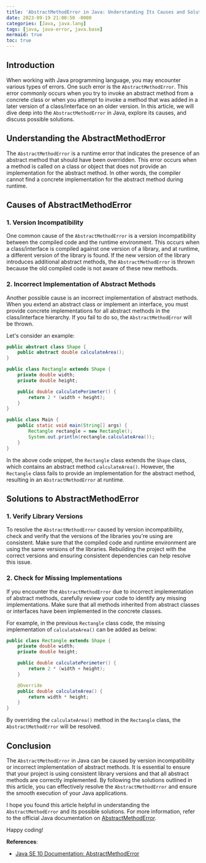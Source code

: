 ```yaml
---
title: 'AbstractMethodError in Java: Understanding Its Causes and Solutions'
date: 2023-09-19 21:00:50 -0000
categories: [Java, java.lang]
tags: [java, java-error, java.base]
mermaid: true
toc: true
---
```



## Introduction

When working with Java programming language, you may encounter various types of errors. One such error is the `AbstractMethodError`. This error commonly occurs when you try to invoke an abstract method from a concrete class or when you attempt to invoke a method that was added in a later version of a class/interface on an older version. In this article, we will dive deep into the `AbstractMethodError` in Java, explore its causes, and discuss possible solutions.

## Understanding the AbstractMethodError

The `AbstractMethodError` is a runtime error that indicates the presence of an abstract method that should have been overridden. This error occurs when a method is called on a class or object that does not provide an implementation for the abstract method. In other words, the compiler cannot find a concrete implementation for the abstract method during runtime.

## Causes of AbstractMethodError

### 1. Version Incompatibility

One common cause of the `AbstractMethodError` is a version incompatibility between the compiled code and the runtime environment. This occurs when a class/interface is compiled against one version of a library, and at runtime, a different version of the library is found. If the new version of the library introduces additional abstract methods, the `AbstractMethodError` is thrown because the old compiled code is not aware of these new methods.

### 2. Incorrect Implementation of Abstract Methods

Another possible cause is an incorrect implementation of abstract methods. When you extend an abstract class or implement an interface, you must provide concrete implementations for all abstract methods in the class/interface hierarchy. If you fail to do so, the `AbstractMethodError` will be thrown.

Let's consider an example:

```java
public abstract class Shape {
    public abstract double calculateArea();
}

public class Rectangle extends Shape {
    private double width;
    private double height;

    public double calculatePerimeter() {
        return 2 * (width + height);
    }
}

public class Main {
    public static void main(String[] args) {
        Rectangle rectangle = new Rectangle();
        System.out.println(rectangle.calculateArea());
    }
}
```

In the above code snippet, the `Rectangle` class extends the `Shape` class, which contains an abstract method `calculateArea()`. However, the `Rectangle` class fails to provide an implementation for the abstract method, resulting in an `AbstractMethodError` at runtime.

## Solutions to AbstractMethodError

### 1. Verify Library Versions

To resolve the `AbstractMethodError` caused by version incompatibility, check and verify that the versions of the libraries you're using are consistent. Make sure that the compiled code and runtime environment are using the same versions of the libraries. Rebuilding the project with the correct versions and ensuring consistent dependencies can help resolve this issue.

### 2. Check for Missing Implementations

If you encounter the `AbstractMethodError` due to incorrect implementation of abstract methods, carefully review your code to identify any missing implementations. Make sure that all methods inherited from abstract classes or interfaces have been implemented in the concrete classes.

For example, in the previous `Rectangle` class code, the missing implementation of `calculateArea()` can be added as below:

```java
public class Rectangle extends Shape {
    private double width;
    private double height;

    public double calculatePerimeter() {
        return 2 * (width + height);
    }

    @Override
    public double calculateArea() {
        return width * height;
    }
}
```

By overriding the `calculateArea()` method in the `Rectangle` class, the `AbstractMethodError` will be resolved.

## Conclusion

The `AbstractMethodError` in Java can be caused by version incompatibility or incorrect implementation of abstract methods. It is essential to ensure that your project is using consistent library versions and that all abstract methods are correctly implemented. By following the solutions outlined in this article, you can effectively resolve the `AbstractMethodError` and ensure the smooth execution of your Java applications.

I hope you found this article helpful in understanding the `AbstractMethodError` and its possible solutions. For more information, refer to the official Java documentation on [AbstractMethodError](https://docs.oracle.com/javase/10/docs/api/java/lang/AbstractMethodError.html).

Happy coding!

**References**:
- [Java SE 10 Documentation: AbstractMethodError](https://docs.oracle.com/javase/10/docs/api/java/lang/AbstractMethodError.html)
